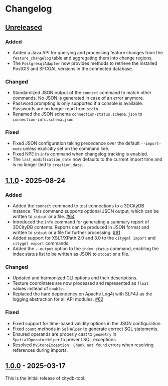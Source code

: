 # Changelog

## [Unreleased]

### Added
- Added a Java API for querying and processing feature changes from the `feature_changelog` table and aggregating
  them into change regions.
- The `PostgresqlAdapter` now provides methods to retrieve the installed PostGIS and SFCGAL versions in the connected
  database.

### Changed
- Standardized JSON output of the `connect` command to match other commands. No JSON is generated in case of an
  error anymore.
- Password prompting is only supported if a console is available. Passwords are no longer read from `stdin`.
- Renamed the JSON schema `connection-status.schema.json` to `connection-info.schema.json`.

### Fixed
- Fixed JSON configuration taking precedence over the default `--import-mode` unless explicitly set on the
  command line.
- Fixed NPE in `info` command when changelog tracking is enabled.
- The `last_modification_date` now defaults to the current import time and is no longer tied to `creation_date`.

## [1.1.0] - 2025-08-24

### Added
- Added the `connect` command to test connections to a 3DCityDB instance. This command supports optional JSON output,
  which can be written to `stdout` or a file. [#64](https://github.com/3dcitydb/citydb-tool/pull/64)
- Introduced the `info` command for generating a summary report of 3DCityDB contents. Reports can be produced in JSON
  format and written to `stdout` or a file for further processing. [#61](https://github.com/3dcitydb/citydb-tool/pull/61)
- Added support for XSLT/XPath 2.0 and 3.0 to the `citygml import` and `citygml export` commands.
- Added the `--output` option to the `index status` command, enabling the index status list to be written as JSON
  to `stdout` or a file.

### Changed
- Updated and harmonized CLI options and their descriptions.
- Texture coordinates are now processed and represented as `float` values instead of `double`.
- Replaced the hard dependency on Apache Log4j with SLF4J as the logging abstraction for all API modules. [#62](https://github.com/3dcitydb/citydb-tool/pull/62)

### Fixed
- Fixed support for time-based validity options in the JSON configuration.
- Fixed `count` methods in `SqlHelper` to generate correct SQL statements.
- Ensured operands are properly cast to `geometry` in `SpatialOperatorHelper` to prevent SQL exceptions.
- Resolved `MVStoreException: Chunk not found` errors when resolving references during imports.

## [1.0.0] - 2025-03-17

This is the initial release of citydb-tool.

[Unreleased]: https://github.com/3dcitydb/citydb-tool/compare/v1.1.0..HEAD
[1.1.0]: https://github.com/3dcitydb/citydb-tool/releases/tag/v1.1.0
[1.0.0]: https://github.com/3dcitydb/citydb-tool/releases/tag/v1.0.0